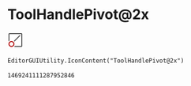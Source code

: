 # ToolHandlePivot@2x
![](/img/ToolHandlePivot@2x.png)

``` CSharp
EditorGUIUtility.IconContent("ToolHandlePivot@2x")
```
```
1469241111287952846
```
